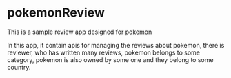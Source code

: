 # pokemonReview
This is a sample review app designed for pokemon

In this app, it contain apis for managing the reviews about pokemon, there is reviewer, who has written many reviews, pokemon belongs to some 
category, pokemon is also owned by some one and they belong to some country.
